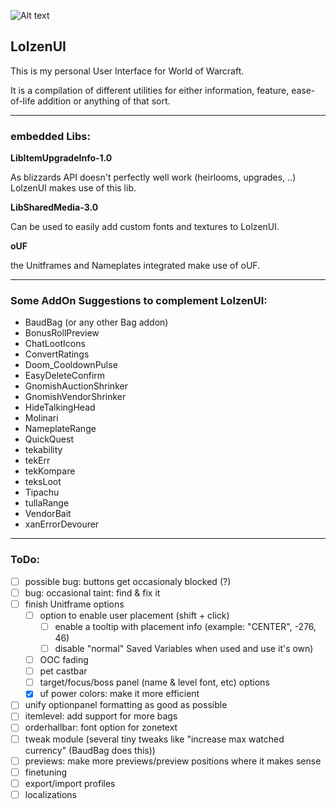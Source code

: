 ![Alt text](http://abload.de/img/wowscrnshot_112417_185tsk5.jpg "Screenshot1")

## LolzenUI
This is my personal User Interface for World of Warcraft.

It is a compilation of different utilities for either information, feature, ease-of-life addition or anything of that sort.

------
### embedded Libs:
**LibItemUpgradeInfo-1.0**

As blizzards API doesn't perfectly well work (heirlooms, upgrades, ..) LolzenUI makes use of this lib.

**LibSharedMedia-3.0**

Can be used to easily add custom fonts and textures to LolzenUI.

**oUF**

the Unitframes and Nameplates integrated make use of oUF.

------
### Some AddOn Suggestions to complement LolzenUI:
- BaudBag (or any other Bag addon)
- BonusRollPreview
- ChatLootIcons
- ConvertRatings
- Doom_CooldownPulse
- EasyDeleteConfirm
- GnomishAuctionShrinker
- GnomishVendorShrinker
- HideTalkingHead
- Molinari
- NameplateRange
- QuickQuest
- tekability
- tekErr
- tekKompare
- teksLoot
- Tipachu
- tullaRange
- VendorBait
- xanErrorDevourer

------
### ToDo:
- [ ] possible bug: buttons get occasionaly blocked (?)
- [ ] bug: occasional taint: find & fix it
- [ ] finish Unitframe options
  - [ ] option to enable user placement (shift + click)
    - [ ] enable a tooltip with placement info (example: "CENTER", -276, 46)
	- [ ] disable "normal" Saved Variables when used and use it's own)
  - [ ] OOC fading
  - [ ] pet castbar
  - [ ] target/focus/boss panel (name & level font, etc) options
  - [x] uf power colors: make it more efficient
- [ ] unify optionpanel formatting as good as possible
- [ ] itemlevel: add support for more bags
- [ ] orderhallbar: font option for zonetext
- [ ] tweak module (several tiny tweaks like "increase max watched currency" (BaudBag does this))
- [ ] previews: make more previews/preview positions where it makes sense
- [ ] finetuning
- [ ] export/import profiles
- [ ] localizations